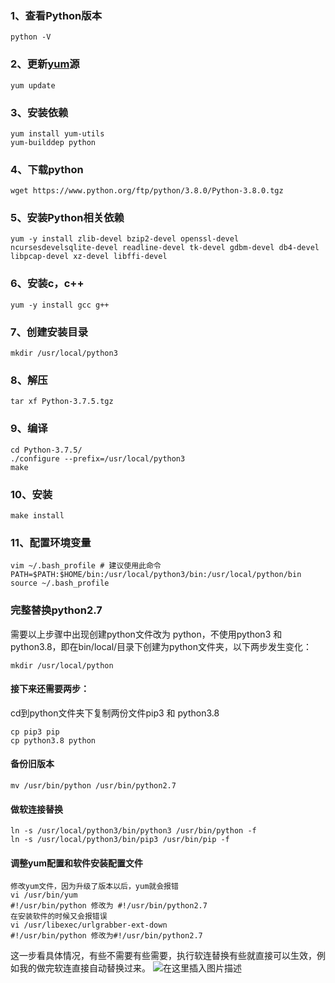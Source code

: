 ### 1、查看Python版本

```
python -V
```

### 2、更新[yum](https://so.csdn.net/so/search?q=yum&spm=1001.2101.3001.7020)源

```
yum update
```

### 3、安装依赖

```
yum install yum-utils
yum-builddep python
```

### 4、下载python

```
wget https://www.python.org/ftp/python/3.8.0/Python-3.8.0.tgz
```

### 5、安装Python相关依赖

```
yum -y install zlib-devel bzip2-devel openssl-devel ncursesdevelsqlite-devel readline-devel tk-devel gdbm-devel db4-devel libpcap-devel xz-devel libffi-devel
```

### 6、安装c，c++

```
yum -y install gcc g++
```

### 7、创建安装目录

```
mkdir /usr/local/python3
```

### 8、解压

```
tar xf Python-3.7.5.tgz
```

### 9、编译

```
cd Python-3.7.5/
./configure --prefix=/usr/local/python3
make
```

### 10、安装

```
make install
```

### 11、配置环境变量

```
vim ~/.bash_profile # 建议使用此命令
PATH=$PATH:$HOME/bin:/usr/local/python3/bin:/usr/local/python/bin
source ~/.bash_profile
```

### 完整替换python2.7

需要以上步骤中出现创建python文件改为 python，不使用python3 和 python3.8，即在bin/local/目录下创建为python文件夹，以下两步发生变化：

```
mkdir /usr/local/python
```

#### 接下来还需要两步：

cd到python文件夹下复制两份文件pip3 和 python3.8

```
cp pip3 pip
cp python3.8 python
```

#### 备份旧版本

```
mv /usr/bin/python /usr/bin/python2.7
```

#### 做软连接替换

```
ln -s /usr/local/python3/bin/python3 /usr/bin/python -f
ln -s /usr/local/python3/bin/pip3 /usr/bin/pip -f
```

#### 调整yum配置和软件安装配置文件

```
修改yum文件，因为升级了版本以后，yum就会报错
vi /usr/bin/yum
#!/usr/bin/python 修改为 #!/usr/bin/python2.7
在安装软件的时候又会报错误
vi /usr/libexec/urlgrabber-ext-down
#!/usr/bin/python 修改为#!/usr/bin/python2.7
```

这一步看具体情况，有些不需要有些需要，执行软连替换有些就直接可以生效，例如我的做完软连直接自动替换过来。
![在这里插入图片描述](D:\Docs\Server\assets\20201124003803971.png#pic_center)